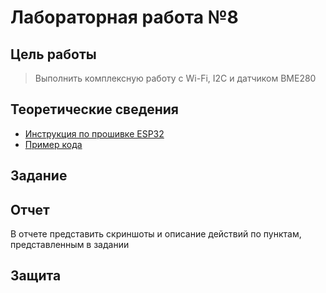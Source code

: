 # Лабораторная работа №8

## Цель работы
> Выполнить комплексную работу с Wi-Fi, I2C и датчиком BME280

## Теоретические сведения
* [Инструкция по прошивке ESP32](../../docs/firmware.md)
* [Пример кода](../../examples/example_8.md)

## Задание

## Отчет
В отчете представить скриншоты и описание действий по пунктам, представленным в задании

## Защита